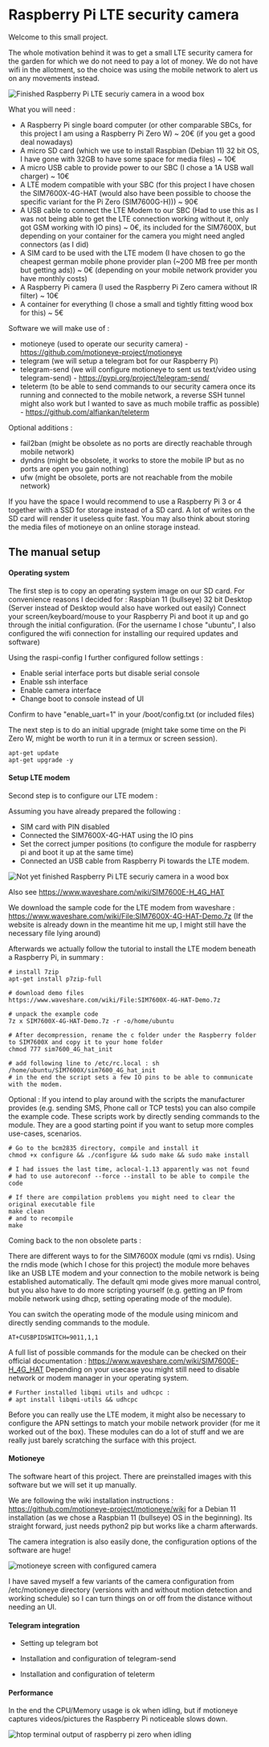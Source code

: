 # Raspberry Pi LTE security camera

Welcome to this small project.

The whole motivation behind it was to get a small LTE security camera for the garden for which we do not need to pay a lot of money.
We do not have wifi in the allotment, so the choice was using the mobile network to alert us on any movements instead. 

![Finished Raspberry Pi LTE securiy camera in a wood box](pictures/finished.png?raw=true "RPI LTE security camera")

What you will need : 
* A Raspberry Pi single board computer (or other comparable SBCs, for this project I am using a Raspberry Pi Zero W) ~ 20€ (if you get a good deal nowadays)
* A micro SD card (which we use to install Raspbian (Debian 11) 32 bit OS, I have gone with 32GB to have some space for media files) ~ 10€
* A micro USB cable to provide power to our SBC (I chose a 1A USB wall charger) ~ 10€
* A LTE modem compatible with your SBC (for this project I have chosen the SIM7600X-4G-HAT (would also have been possible to choose the specific variant for the Pi Zero (SIM7600G-H))) ~ 90€
* A USB cable to connect the LTE Modem to our SBC (Had to use this as I was not being able to get the LTE connection working without it, only got GSM working with IO pins) ~ 0€, its included for the SIM7600X, but depending on your container for the camera you might need angled connectors (as I did)
* A SIM card to be used with the LTE modem (I have chosen to go the cheapest german mobile phone provider plan (~200 MB free per month but getting ads)) ~ 0€ (depending on your mobile network provider you have monthly costs)
* A Raspberry Pi camera (I used the Raspberry Pi Zero camera without IR filter) ~ 10€
* A container for everything (I chose a small and tightly fitting wood box for this) ~ 5€

Software we will make use of : 
* motioneye (used to operate our security camera) - https://github.com/motioneye-project/motioneye
* telegram (we will setup a telegram bot for our Raspberry Pi)
* telegram-send (we will configure motioneye to sent us text/video using telegram-send) - https://pypi.org/project/telegram-send/
* teleterm (to be able to send commands to our security camera once its running and connected to the mobile network, a reverse SSH tunnel might also work but I wanted to save as much mobile traffic as possible) - https://github.com/alfiankan/teleterm

Optional additions : 
* fail2ban (might be obsolete as no ports are directly reachable through mobile network)
* dyndns (might be obsolete, it works to store the mobile IP but as no ports are open you gain nothing)
* ufw (might be obsolete, ports are not reachable from the mobile network)

If you have the space I would recommend to use a Raspberry Pi 3 or 4 together with a SSD for storage instead of a SD card.
A lot of writes on the SD card will render it useless quite fast. You may also think about storing the media files of motioneye on an online storage instead.

## The manual setup

#### Operating system
The first step is to copy an operating system image on our SD card. For convenience reasons I decided for : Raspbian 11 (bullseye) 32 bit Desktop (Server instead of Desktop would also have worked out easily)
Connect your screen/keyboard/mouse to your Raspberry Pi and boot it up and go through the initial configuration.
(For the username I chose "ubuntu", I also configured the wifi connection for installing our required updates and software)

Using the raspi-config I further configured follow settings :
* Enable serial interface ports but disable serial console
* Enable ssh interface
* Enable camera interface
* Change boot to console instead of UI

Confirm to have "enable_uart=1" in your /boot/config.txt (or included files)

The next step is to do an initial upgrade (might take some time on the Pi Zero W, might be worth to run it in a termux or screen session).

```
apt-get update
apt-get upgrade -y
```

#### Setup LTE modem

Second step is to configure our LTE modem :

Assuming you have already prepared the following : 
* SIM card with PIN disabled
* Connected the SIM7600X-4G-HAT using the IO pins
* Set the correct jumper positions (to configure the module for raspberry pi and boot it up at the same time)
* Connected an USB cable from Raspberry Pi towards the LTE modem.

![Not yet finished Raspberry Pi LTE securiy camera in a wood box](pictures/unfinished.png?raw=true "Not yet ready RPI LTE security camera")

Also see https://www.waveshare.com/wiki/SIM7600E-H_4G_HAT

We download the sample code for the LTE modem from waveshare : https://www.waveshare.com/wiki/File:SIM7600X-4G-HAT-Demo.7z
(If the website is already down in the meantime hit me up, I might still have the necessary file lying around)

Afterwards we actually follow the tutorial to install the LTE modem beneath a Raspberry Pi, in summary : 

```
# install 7zip
apt-get install p7zip-full

# download demo files
https://www.waveshare.com/wiki/File:SIM7600X-4G-HAT-Demo.7z

# unpack the example code
7z x SIM7600X-4G-HAT-Demo.7z -r -o/home/ubuntu

# After decompression, rename the c folder under the Raspberry folder to SIM7600X and copy it to your home folder
chmod 777 sim7600_4G_hat_init

# add following line to /etc/rc.local : sh /home/ubuntu/SIM7600X/sim7600_4G_hat_init
# in the end the script sets a few IO pins to be able to communicate with the modem.
```

Optional : If you intend to play around with the scripts the manufacturer provides (e.g. sending SMS, Phone call or TCP tests) you can also compile the example code.
These scripts work by directly sending commands to the module. They are a good starting point if you want to setup more comples use-cases, scenarios.

```
# Go to the bcm2835 directory, compile and install it
chmod +x configure && ./configure && sudo make && sudo make install

# I had issues the last time, aclocal-1.13 apparently was not found
# had to use autoreconf --force --install to be able to compile the code

# If there are compilation problems you might need to clear the original executable file
make clean
# and to recompile
make
``` 

Coming back to the non obsolete parts : 

There are different ways to for the SIM7600X module (qmi vs rndis).
Using the rndis mode (which I chose for this project) the module more behaves like an USB LTE modem and your connection to the mobile network is being established automatically.
The default qmi mode gives more manual control, but you also have to do more scripting yourself (e.g. getting an IP from mobile network using dhcp, setting operating mode of the module).

You can switch the operating mode of the module using minicom and directly sending commands to the module.

```
AT+CUSBPIDSWITCH=9011,1,1
```

A full list of possible commands for the module can be checked on their official documentation : https://www.waveshare.com/wiki/SIM7600E-H_4G_HAT
Depending on your usecase you might still need to disable network or modem manager in your operating system.


```
# Further installed libqmi utils and udhcpc :
# apt install libqmi-utils && udhcpc
```

Before you can really use the LTE modem, it might also be necessary to configure the APN settings to match your mobile network provider (for me it worked out of the box).
These modules can do a lot of stuff and we are really just barely scratching the surface with this project.


#### Motioneye

The software heart of this project. There are preinstalled images with this software but we will set it up manually.

We are following the wiki installation instructions : https://github.com/motioneye-project/motioneye/wiki for a Debian 11 installation (as we chose a Raspbian 11 (bullseye) OS in the beginning).
Its straight forward, just needs python2 pip but works like a charm afterwards.

The camera integration is also easily done, the configuration options of the software are huge!

![motioneye screen with configured camera](pictures/htop.png?raw=true "motioneye UI in webbrowser with configured camera")

I have saved myself a few variants of the camera configuration from /etc/motioneye directory (versions with and without motion detection and working schedule) so I can turn things on or off from the distance without needing an UI.

#### Telegram integration

* Setting up telegram bot

* Installation and configuration of telegram-send

* Installation and configuration of teleterm

#### Performance

In the end the CPU/Memory usage is ok when idling, but if motioneye captures videos/pictures the Raspberry Pi noticeable slows down.

![htop terminal output of raspberry pi zero when idling](pictures/motioneye.png?raw=true "htop output when idling")